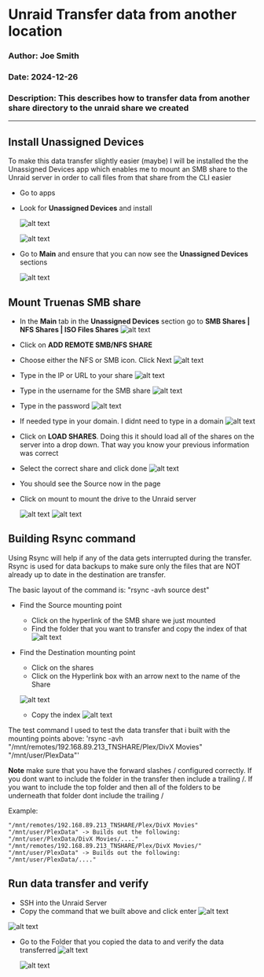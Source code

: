 # Unraid Transfer data from another location

### Author: Joe Smith

### Date: 2024-12-26

### Description: This describes how to transfer data from another share directory to the unraid share we created

--- 

## Install Unassigned Devices

To make this data transfer slightly easier (maybe) I will be installed the the Unassigned Devices app which enables me to mount an SMB share to the Unraid server in order to call files from that share from the CLI easier

- Go to apps
- Look for **Unassigned Devices** and install
  
  ![alt text](<../Photos/Unraid/Transfer_Truenas_Data/Screenshot 2024-12-22 130925.png>)

  ![alt text](<../Photos/Unraid/Transfer_Truenas_Data/Screenshot 2024-12-22 130933.png>)

- Go to **Main** and ensure that you can now see the **Unassigned Devices** sections
  
  ![alt text](<../Photos/Unraid/Transfer_Truenas_Data/Screenshot 2024-12-22 130951.png>)

## Mount Truenas SMB share

- In the **Main** tab in the **Unassigned Devices** section go to **SMB Shares | NFS Shares | ISO Files Shares** 
  ![alt text](<../Photos/Unraid/Transfer_Truenas_Data/Screenshot 2024-12-22 130951.png>)

- Click on **ADD REMOTE SMB/NFS SHARE**
- Choose either the NFS or SMB icon. Click Next
  ![alt text](<../Photos/Unraid/Transfer_Truenas_Data/Screenshot 2024-12-22 130958.png>)
- Type in the IP or URL to your share
  ![alt text](<../Photos/Unraid/Transfer_Truenas_Data/Screenshot 2024-12-22 131008.png>)
- Type in the username for the SMB share
  ![alt text](<../Photos/Unraid/Transfer_Truenas_Data/Screenshot 2024-12-30 130142.png>)
- Type in the password
  ![alt text](<../Photos/Unraid/Transfer_Truenas_Data/Screenshot 2024-12-22 131027.png>)
- If needed type in your domain. I didnt need to type in a domain
  ![alt text](<../Photos/Unraid/Transfer_Truenas_Data/Screenshot 2024-12-22 131034.png>)
- Click on **LOAD SHARES**. Doing this it should load all of the shares on the server into a drop down. That way you know your previous information was correct
- Select the correct share and click done
  ![alt text](<../Photos/Unraid/Transfer_Truenas_Data/Screenshot 2024-12-22 131042.png>)
- You should see the Source now in the page
- Click on mount to mount the drive to the Unraid server
  
  ![alt text](<../Photos/Unraid/Transfer_Truenas_Data/Screenshot 2024-12-22 131054.png>)
  ![alt text](<../Photos/Unraid/Transfer_Truenas_Data/Screenshot 2024-12-22 131105.png>)


## Building Rsync command
Using Rsync will help if any of the data gets interrupted during the transfer. Rsync is used for data backups to make sure only the files that are NOT already up to date in the destination are transfer.

The basic layout of the command is:
    "rsync -avh source dest"

- Find the Source mounting point
  - Click on the hyperlink of the SMB share we just mounted
  - Find the folder that you want to transfer and copy the index of that
  ![alt text](<../Photos/Unraid/Transfer_Truenas_Data/Screenshot 2024-12-22 131149.png>)

- Find the Destination mounting point
  - Click on the shares
  - Click on the Hyperlink box with an arrow next to the name of the Share
  
  ![alt text](<../Photos/Unraid/Transfer_Truenas_Data/Screenshot 2024-12-30 131729.png>)
  - Copy the index
    ![alt text](<../Photos/Unraid/Transfer_Truenas_Data/Screenshot 2024-12-30 131912.png>)


The test command I used to test the data transfer that i built with the mounting points above:
    'rsync -avh "/mnt/remotes/192.168.89.213_TNSHARE/Plex/DivX Movies" "/mnt/user/PlexData"'

**Note** make sure that you have the forward slashes / configured correctly. If you dont want to include the folder in the transfer then include a trailing /. If you want to include the top folder and then all of the folders to be underneath that folder dont include the trailing /

Example:

    "/mnt/remotes/192.168.89.213_TNSHARE/Plex/DivX Movies"  "/mnt/user/PlexData" -> Builds out the following: "/mnt/user/PlexData/DivX Movies/...."
    "/mnt/remotes/192.168.89.213_TNSHARE/Plex/DivX Movies/"  "/mnt/user/PlexData" -> Builds out the following: "/mnt/user/PlexData/...."

## Run data transfer and verify

- SSH into the Unraid Server
- Copy the command that we built above and click enter
 ![alt text](<../Photos/Unraid/Transfer_Truenas_Data/Screenshot 2024-12-22 131502.png>)

 ![alt text](<../Photos/Unraid/Transfer_Truenas_Data/Screenshot 2024-12-22 131512.png>)

- Go to the Folder that you copied the data to and verify the data transferred
  ![alt text](<../Photos/Unraid/Transfer_Truenas_Data/Screenshot 2024-12-22 131526.png>) 
  
  ![alt text](<../Photos/Unraid/Transfer_Truenas_Data/Screenshot 2024-12-22 131532.png>)